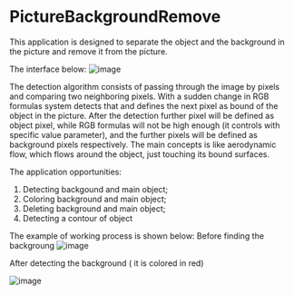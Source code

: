 # PictureBackgroundRemove

This application is designed to separate the object and the background in the picture and remove it from the picture. 

The interface below:
![image](https://github.com/AdamNatur/PictureBackgroundRemove/assets/92713694/4c3fa912-9d34-4909-9683-86fa66bef456)


The detection algorithm consists of passing through the image by pixels and comparing two neighboring pixels. With a sudden change in RGB formulas system detects that and defines the next pixel as bound of the object in the picture. After the detection further pixel will be defined as object pixel, while RGB formulas will not be high enough (it controls with specific value parameter), and the further pixels will be defined as background pixels respectively. The main concepts is like aerodynamic flow, which flows around the object, just touching its bound surfaces. 

The application opportunities:
1) Detecting backgound and main object;
2) Coloring background and main object;
3) Deleting background and main object;
4) Detecting a contour of object

The example of working process is shown below:
Before finding the backgroung
![image](https://github.com/AdamNatur/PictureBackgroundRemove/assets/92713694/8b73114c-1f7b-469d-97ee-71e227f1755f)

After detecting the background ( it is colored in red)

![image](https://github.com/AdamNatur/PictureBackgroundRemove/assets/92713694/9f2e53e0-cea2-4d41-8310-f87f3981055f)




